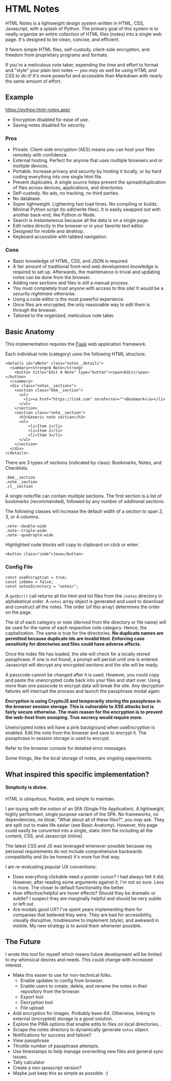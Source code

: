 # HTML Notes

HTML Notes is a lightweight design system written in HTML, CSS, Javascript, with a splash of Python. The primary goal of this system is to neatly organize an entire collection of HTML files (notes) into a single web page. It's designed to be clean, concise, and efficient.

It favors simple HTML files, self-custody, client-side encryption, and freedom from proprietary programs and formats.

If you're a meticulous note taker, expending the time and effort to format and "style" your plain text notes — *you may as well be using HTML and CSS to do it!*
It's more powerful and accessible than Markdown with nearly the same amount of effort.

## Example
https://python.html-notes.app/
* Encryption disabled for ease of use.
* Saving notes disabled for security.


### Pros
* Private. Client-side encryption (AES) means you can host your files remotely with confidence.
* External hosting. Perfect for anyone that uses multiple browsers and or multiple devices.
* Portable. Increase privacy and security by hosting it locally, or by hard coding everything into one single html file.
* Prevent duplicates. A single source helps prevent the spread/duplication of files across devices, applications, and directories.
* Self-custody. No ads, no tracking, no third parties.
* No database.
* Super lightweight. Lightening fast load times. No compiling or builds. Minimal Python script (to edit/write files). It is easily swapped out with another back-end, like Python or Node.
* Search is instantaneous because all the data is on a single page.
* Edit notes directly in the browser or in your favorite text editor.
* Designed for mobile and desktop.
* Keyboard accessible with tabbed navigation.


### Cons
* Basic knowledge of HTML, CSS, and JSON is required.
* A fair amount of traditional front-end web development knowledge is required to set up. Afterwards, the maintenance is trivial and updating notes can be done from the browser.
* Adding new sections and files is still a manual process.
* You must completely trust anyone with access to this site! It would be a _security nightmare_ otherwise.
* Using a code editor is the most powerful experience.
* Once files are encrypted, the only reasonable way to edit them is through the browser.
* Tailored to the organized, meticulous note taker.


## Basic Anatomy

This implementation requires the [Flask](https://flask.palletsprojects.com/en/2.2.x/) web application framework.

Each individual note (category) uses the following HTML structure.

    <details id="aNote" class="notes__details">
      <summary><strong>A Note</strong>
        <button title="Edit A Note" type="button"><span>Edit</span></button>
      </summary>
      <div class="notes__sections">
        <section class="bkm__section">
          <ul>
            <li><a href="https://link.com" noreferrer="">Bookmark</a></li>
          </ul>
        </section>
        <section class="note__section">
          <h3>Generic note section</h3>
          <ul>
              <li>Item 1</li>
              <li>Item 2</li>
              <li>Item 3</li>
          </ul>
        </section>
      </div>
    </details>

There are 3 types of sections (indicated by class): Bookmarks, Notes, and Checklists.

    .bkm__section
    .note__section
    .cl__section

A single note/file can contain multiple sections. The first section is a list of bookmarks (recommended), followed by any number of additional sections.

The following classes will increase the default width of a section to span 2, 3, or 4 columns.

    .note--double-wide
    .note--triple-wide
    .note--quadruple-wide

Highlighted code blocks will copy to clipboard on click or enter.

    <button class="code">Java</button>

### Config File
    const useEncryption = true;
    const isDemo = false;
    const notesDirectory = "notes/";

A `getDir()` call returns all the html and txt files from the `/notes` directory in alphabetical order. A `notes` array object is generated and used to download and construct all the notes. The order (of this array) determines the order on the page. 

The id of each category or note (derived from the directory or file name) will be used for the name of each respective note category. Hence, the capitalization. The same is true for the directories. **No duplicate names are permitted because duplicate ids are invalid html. Enforcing case sensitivity for directories and files could have adverse affects.**

Once the index file has loaded, the site will check for a locally stored passphrase. If one is not found, a prompt will persist until one is entered. Javascript will decrypt any encrypted sections and the site will be ready.

A passcode cannot be changed after it is used. However, you could copy and paste the unencrypted code back into your files and start over. Using more than one passcode to encrypt data will break the site. Any decryption failures will interrupt the process and launch the passphrase modal again.

**Encryption is using CryptoJS and temporarily storing the passphrase in the browser session storage. This is vulnerable to XSS attacks but is fairly secure otherwise. The main reason for the encryption is to prevent the web-host from snooping. True secrecy would require more.**

Unencrypted notes will have a pink background when useEncryption is enabled. Edit the note from the browser and save to encrypt it. The passphrase in session storage is used to encrypt.

Refer to the browser console for detailed error messages.

Some things, like the local storage of notes, are ongoing experiments. 



## What inspired this specific implementation?

#### Simplicity is divine.

HTML is ubiquitous, flexible, and simple to maintain.

I am toying with the notion of an SFA (Single File Application). A lightweight, highly performant, single purpose variant of the SPA. No frameworks, no dependencies, no bloat. "What about all of these files?", you may ask. They are split out to make life easier (see Basic Anatomy). However, this page could easily be converted into a single, static html file including all the content, CSS, and Javascript (inline).

The latest CSS and JS was leveraged whenever possible because my personal requirements do not include comprehensive backwards compatibility and (to be honest) it's more fun that way.

I am re-evaluating popular UX conventions:

* Does everything clickable need a pointer cursor? I had always felt it did. However, after reading some arguments against it, I'm not so sure. Less is more. The closer to default functionality the better.
* How effective/helpful are hover effects? Should they be dramatic or subtle? I suspect they are marginally helpful and should be very subtle or left out.
* Are modals good UX? I've spent years implementing them for companies that believed they were. They are bad for accessibility, visually disruptive, troublesome to implement (style), and awkward in mobile. My new strategy is to avoid them whenever possible.




## The Future
I wrote this tool for myself which means future development will be limited to my whimsical desires and needs. This could change with increased interest.
* Make this easier to use for non-technical folks.
  * Enable updates to config from browser.
  * Enable users to create, delete, and rename the notes in their repository from the browser.
  * Export tool
  * Decryption tool
  * File upload
* Add encryption for images. Probably base-64. Otherwise, linking to external (encrypted) storage is a good solution.
* Explore the PWA options that enable edits to files on local directories...
* Scrape the notes directory to dynamically generate `notes` object.
* Notifications for success and failure?
* View passphrase
* Throttle number of passphrase attempts.
* Use timestamps to help manage overwriting new files and general sync issues.
* Tally calculator
* Create a non-javascript version?
* Maybe just keep this as simple as possible. :)